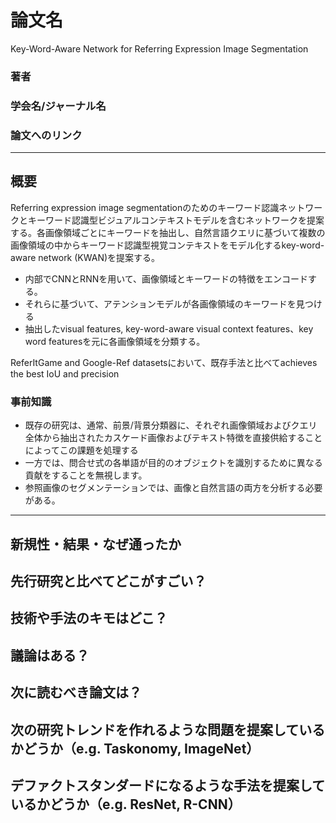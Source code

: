 # 論文名
Key-Word-Aware Network for Referring Expression Image Segmentation
### 著者
### 学会名/ジャーナル名
### 論文へのリンク

-------

## 概要
Referring expression image segmentationのためのキーワード認識ネットワークとキーワード認識型ビジュアルコンテキストモデルを含むネットワークを提案する。各画像領域ごとにキーワードを抽出し、自然言語クエリに基づいて複数の画像領域の中からキーワード認識型視覚コンテキストをモデル化するkey-word-aware network (KWAN)を提案する。

- 内部でCNNとRNNを用いて、画像領域とキーワードの特徴をエンコードする。
- それらに基づいて、アテンションモデルが各画像領域のキーワードを見つける
- 抽出したvisual features, key-word-aware visual context features、key word featuresを元に各画像領域を分類する。

ReferItGame and Google-Ref datasetsにおいて、既存手法と比べてachieves the best IoU and precision
### 事前知識
- 既存の研究は、通常、前景/背景分類器に、それぞれ画像領域およびクエリ全体から抽出されたカスケード画像およびテキスト特徴を直接供給することによってこの課題を処理する
- 一方では、問合せ式の各単語が目的のオブジェクトを識別するために異なる貢献をすることを無視します。
- 参照画像のセグメンテーションでは、画像と自然言語の両方を分析する必要がある。
-------


## 新規性・結果・なぜ通ったか
## 先行研究と比べてどこがすごい？
## 技術や手法のキモはどこ？
## 議論はある？
## 次に読むべき論文は？
## 次の研究トレンドを作れるような問題を提案しているかどうか（e.g. Taskonomy, ImageNet）
## デファクトスタンダードになるような手法を提案しているかどうか（e.g. ResNet, R-CNN）
